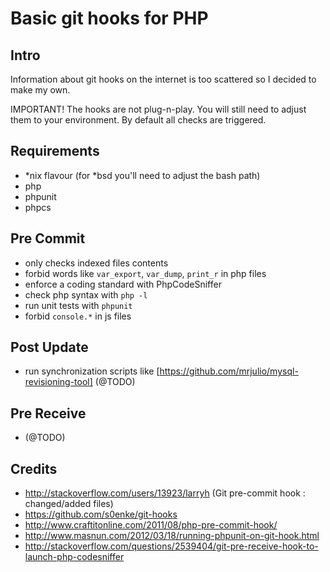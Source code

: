 # Basic git hooks for PHP


## Intro

Information about git hooks on the internet is too scattered so I decided to make my own.

IMPORTANT! The hooks are not plug-n-play.
You will still need to adjust them to your environment.
By default all checks are triggered.


## Requirements

- *nix flavour (for *bsd you'll need to adjust the bash path)
- php
- phpunit
- phpcs


## Pre Commit

- only checks indexed files contents
- forbid words like `var_export`, `var_dump`, `print_r` in php files
- enforce a coding standard with PhpCodeSniffer
- check php syntax with `php -l`
- run unit tests with `phpunit`
- forbid `console.*` in js files


## Post Update

- run synchronization scripts like [https://github.com/mrjulio/mysql-revisioning-tool] (@TODO)

## Pre Receive

- (@TODO)

## Credits

- http://stackoverflow.com/users/13923/larryh (Git pre-commit hook : changed/added files)
- https://github.com/s0enke/git-hooks
- http://www.craftitonline.com/2011/08/php-pre-commit-hook/
- http://www.masnun.com/2012/03/18/running-phpunit-on-git-hook.html
- http://stackoverflow.com/questions/2539404/git-pre-receive-hook-to-launch-php-codesniffer
